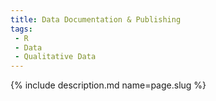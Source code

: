 ```yaml
---
title: Data Documentation & Publishing
tags:
 - R
 - Data
 - Qualitative Data
---
```

{% include description.md name=page.slug %}
